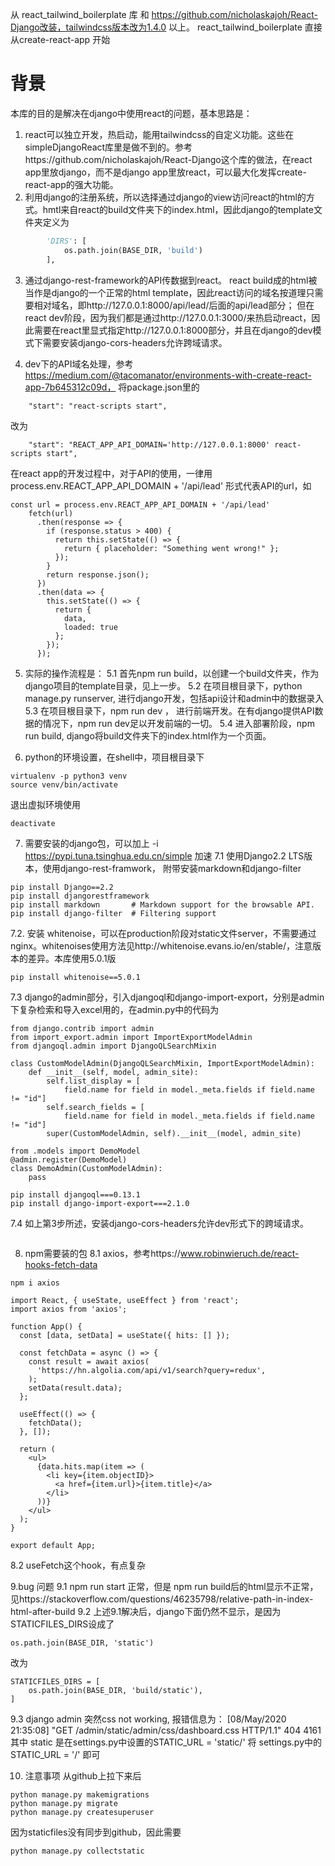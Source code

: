 从 react_tailwind_boilerplate 库 和 https://github.com/nicholaskajoh/React-Django改装，tailwindcss版本改为1.4.0 以上。
react_tailwind_boilerplate 直接从create-react-app 开始

# 背景
本库的目的是解决在django中使用react的问题，基本思路是：
1. react可以独立开发，热启动，能用tailwindcss的自定义功能。这些在simpleDjangoReact库里是做不到的。参考https://github.com/nicholaskajoh/React-Django这个库的做法，在react app里放django，而不是django app里放react，可以最大化发挥create-react-app的强大功能。
2. 利用django的注册系统，所以选择通过django的view访问react的html的方式。hmtl来自react的build文件夹下的index.html，因此django的template文件夹定义为
```python
        'DIRS': [
            os.path.join(BASE_DIR, 'build')
        ],
```
3. 通过django-rest-framework的API传数据到react。
react build成的html被当作是django的一个正常的html template，因此react访问的域名按道理只需要相对域名，即http://127.0.0.1:8000/api/lead/后面的api/lead部分；
但在react dev阶段，因为我们都是通过http://127.0.0.1:3000/来热启动react，因此需要在react里显式指定http://127.0.0.1:8000部分，并且在django的dev模式下需要安装django-cors-headers允许跨域请求。

4. dev下的API域名处理，参考 https://medium.com/@tacomanator/environments-with-create-react-app-7b645312c09d， 将package.json里的
```
    "start": "react-scripts start",
```
改为
```
    "start": "REACT_APP_API_DOMAIN='http://127.0.0.1:8000' react-scripts start",
```
在react app的开发过程中，对于API的使用，一律用 process.env.REACT_APP_API_DOMAIN + '/api/lead' 形式代表API的url，如
```
const url = process.env.REACT_APP_API_DOMAIN + '/api/lead'
    fetch(url)
      .then(response => {
        if (response.status > 400) {
          return this.setState(() => {
            return { placeholder: "Something went wrong!" };
          });
        }
        return response.json();
      })
      .then(data => {
        this.setState(() => {
          return {
            data,
            loaded: true
          };
        });
      });
```


5. 实际的操作流程是：
5.1 首先npm run build，以创建一个build文件夹，作为django项目的template目录，见上一步。
5.2 在项目根目录下，python manage.py runserver, 进行django开发，包括api设计和admin中的数据录入
5.3 在项目根目录下，npm run dev ， 进行前端开发。在有django提供API数据的情况下，npm run dev足以开发前端的一切。
5.4 进入部署阶段，npm run build, django将build文件夹下的index.html作为一个页面。

6. python的环境设置，在shell中，项目根目录下
```
virtualenv -p python3 venv
source venv/bin/activate
```
退出虚拟环境使用
```
deactivate
```

7. 需要安装的django包，可以加上 -i https://pypi.tuna.tsinghua.edu.cn/simple 加速
7.1 使用Django2.2 LTS版本，使用django-rest-framwork， 附带安装markdown和django-filter
```
pip install Django==2.2
pip install djangorestframework
pip install markdown       # Markdown support for the browsable API.
pip install django-filter  # Filtering support
```

7.2. 安装 whitenoise，可以在production阶段对static文件server，不需要通过nginx。whitenoises使用方法见http://whitenoise.evans.io/en/stable/，注意版本的差异。本库使用5.0.1版
```
pip install whitenoise==5.0.1

```

7.3 django的admin部分，引入djangoql和django-import-export，分别是admin下复杂检索和导入excel用的，在admin.py中的代码为
```
from django.contrib import admin
from import_export.admin import ImportExportModelAdmin
from djangoql.admin import DjangoQLSearchMixin

class CustomModelAdmin(DjangoQLSearchMixin, ImportExportModelAdmin):
    def __init__(self, model, admin_site):
        self.list_display = [
            field.name for field in model._meta.fields if field.name != "id"]
        self.search_fields = [
            field.name for field in model._meta.fields if field.name != "id"]
        super(CustomModelAdmin, self).__init__(model, admin_site)

from .models import DemoModel
@admin.register(DemoModel)
class DemoAdmin(CustomModelAdmin):
    pass

```

```
pip install djangoql===0.13.1
pip install django-import-export===2.1.0
```
7.4 如上第3步所述，安装django-cors-headers允许dev形式下的跨域请求。
```
```

8. npm需要装的包
8.1 axios，参考https://www.robinwieruch.de/react-hooks-fetch-data
```
npm i axios
```
```
import React, { useState, useEffect } from 'react';
import axios from 'axios';
 
function App() {
  const [data, setData] = useState({ hits: [] });
 
  const fetchData = async () => {
    const result = await axios(
      'https://hn.algolia.com/api/v1/search?query=redux',
    );
    setData(result.data);
  };

  useEffect(() => {
    fetchData();
  }, []);
 
  return (
    <ul>
      {data.hits.map(item => (
        <li key={item.objectID}>
          <a href={item.url}>{item.title}</a>
        </li>
      ))}
    </ul>
  );
}
 
export default App;
```

8.2 useFetch这个hook，有点复杂


9.bug 问题
9.1 npm run start 正常，但是 npm run build后的html显示不正常，见https://stackoverflow.com/questions/46235798/relative-path-in-index-html-after-build 
9.2 上述9.1解决后，django下面仍然不显示，是因为 STATICFILES_DIRS设成了
```
os.path.join(BASE_DIR, 'static')
```
改为
```
STATICFILES_DIRS = [
    os.path.join(BASE_DIR, 'build/static'),
]
```
9.3 django admin 突然css not working, 报错信息为：
[08/May/2020 21:35:08] "GET /admin/static/admin/css/dashboard.css HTTP/1.1" 404 4161
其中 static 是在settings.py中设置的STATIC_URL = 'static/'
将 settings.py中的  STATIC_URL = '/'  即可


10. 注意事项
从github上拉下来后
```
python manage.py makemigrations
python manage.py migrate
python manage.py createsuperuser
```
因为staticfiles没有同步到github，因此需要
```
python manage.py collectstatic
```